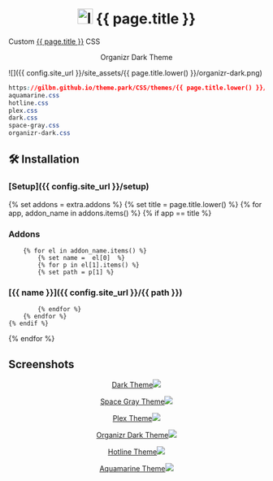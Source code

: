 <h1 align="center"> <img src="{{ config.site_url }}/site_assets/{{ page.title.lower() }}/logo.png" alt="logo" width="30" height="30"> {{ page.title }}</h1>

Custom [{{ page.title }}](https://github.com/Sonarr/Sonarr) CSS

<p align="center"> Organizr Dark Theme </p>

![]({{ config.site_url }}/site_assets/{{ page.title.lower() }}/organizr-dark.png)

```css
https://gilbn.github.io/theme.park/CSS/themes/{{ page.title.lower() }}/XXX.css
aquamarine.css
hotline.css
plex.css
dark.css
space-gray.css
organizr-dark.css
```

## 🛠️ Installation

### [Setup]({{ config.site_url }}/setup)

{% set addons = extra.addons %}
{% set title = page.title.lower() %}
{% for app, addon_name in addons.items() %}
    {% if app  ==  title %}

### Addons

        {% for el in addon_name.items() %}
            {% set name =  el[0]  %}
            {% for p in el[1].items() %}
            {% set path = p[1] %}

### [{{ name }}]({{ config.site_url }}/{{ path }})

            {% endfor %}
        {% endfor %}
    {% endif %}
{% endfor %}

## Screenshots

<p align="center">  
<a href="{{ config.site_url }}/site_assets/{{ page.title.lower() }}/dark.png">Dark Theme<img src="{{ config.site_url }}/site_assets/{{ page.title.lower() }}/dark.png"></img>
</p>

<p align="center">  
<a href="{{ config.site_url }}/site_assets/{{ page.title.lower() }}/space-gray.png">Space Gray Theme<img src="{{ config.site_url }}/site_assets/{{ page.title.lower() }}/space-gray.png"></img>
</p>

<p align="center">  
<a href="{{ config.site_url }}/site_assets/{{ page.title.lower() }}/plex.png">Plex Theme<img src="{{ config.site_url }}/site_assets/{{ page.title.lower() }}/plex.png"></img>
</p>

<p align="center">
<a href="{{ config.site_url }}/site_assets/{{ page.title.lower() }}/organizr-dark.png">Organizr Dark Theme<img src="{{ config.site_url }}/site_assets/{{ page.title.lower() }}/organizr-dark.png"></img>
</p>

<p align="center">
<a href="{{ config.site_url }}/site_assets/{{ page.title.lower() }}/hotline.png">Hotline Theme<img src="{{ config.site_url }}/site_assets/{{ page.title.lower() }}/hotline.png"></img>
</p>

<p align="center">
<a href="{{ config.site_url }}/site_assets/{{ page.title.lower() }}/aquamarine.png">Aquamarine Theme<img src="{{ config.site_url }}/site_assets/{{ page.title.lower() }}/aquamarine.png"></img>
</p>
